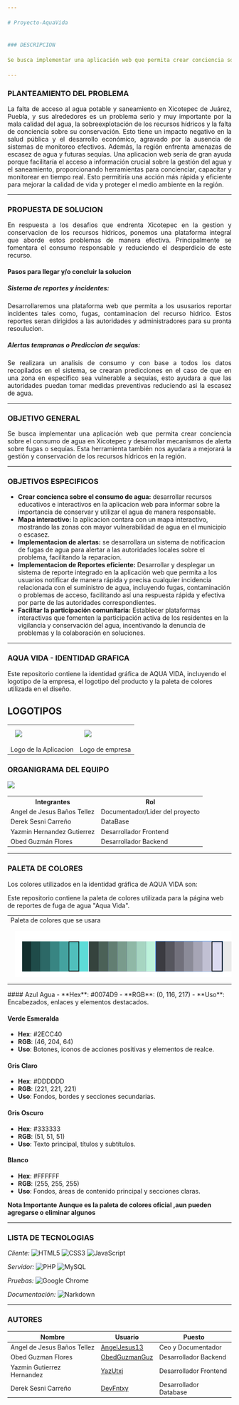 ```yaml
---

# Proyecto-AquaVida


### DESCRIPCION

Se busca implementar una aplicación web que permita crear conciencia sobre el consumo de agua en Xicotepec y desarrollar mecanismos de alerta sobre fugas o sequías. Esta herramienta también nos ayudara a mejorará la gestión y conservación de los recursos hídricos en la región.

---
```


### PLANTEAMIENTO DEL PROBLEMA

<p align="justify">La falta de acceso al agua potable y saneamiento en Xicotepec de Juárez, Puebla, y sus alrededores es un problema serio y muy importante por la mala calidad del agua, la sobreexplotación de los recursos hídricos y la falta de conciencia sobre su conservación. Esto tiene un impacto negativo en la salud pública y el desarrollo económico, agravado por la ausencia de sistemas de monitoreo efectivos. Además, la región enfrenta amenazas de escasez de agua y futuras sequías. Una aplicacion web sería de gran ayuda porque facilitaría el acceso a información crucial sobre la gestión del agua y el saneamiento, proporcionando herramientas para concienciar, capacitar y monitorear en tiempo real. Esto permitiría una acción más rápida y eficiente para mejorar la calidad de vida y proteger el medio ambiente en la región.</p>

---

### PROPUESTA DE SOLUCION
<p align="justify">En respuesta a los desafios que endrenta Xicotepec en la gestion y conservacion de los recursos hidricos, ponemos una plataforma integral que aborde estos problemas de manera efectiva. Principalmente se fomentara el consumo responsable y reduciendo el desperdicio de este recurso. </p>


#### Pasos para llegar y/o concluir la solucion

##### Sistema de reportes y incidentes: 
<p align="justify">Desarrollaremos una plataforma web que permita a los ususarios reportar incidentes tales como, fugas, contaminacion del recurso hidrico. Estos reportes seran dirigidos a las autoridades y administradores para su pronta resoulucion. </p>

##### Alertas tempranas o Prediccion de sequias:
<p align="justify">Se realizara un analisis de consumo y con base a todos los datos recopilados en el sistema, se crearan predicciones en el caso de que en una zona en especifico sea vulnerable a sequias, esto ayudara a que las autoridades puedan tomar medidas preventivas reduciendo asi la escasez de agua. </p>

---

### OBJETIVO GENERAL

<p align="justify">Se busca implementar una aplicación web que permita crear conciencia sobre el consumo de agua en Xicotepec y desarrollar mecanismos de alerta sobre fugas o sequías. Esta herramienta también nos ayudara a mejorará la gestión y conservación de los recursos hídricos en la región.</p>


---

### OBJETIVOS ESPECIFICOS

- **Crear concienca sobre el consumo de agua:** desarrollar recursos educativos e interactivos en la aplicacion web para informar sobre la importancia de conservar y utilizar el agua de manera responsable.
- **Mapa interactivo:** la aplicacion contara con un mapa interactivo, mostrando las zonas con mayor vulnerabilidad de agua en el municipio o escasez.
- **Implementacion de alertas:**  se desarrollara un sistema de notificacion de fugas de agua para alertar a las autoridades locales sobre el problema, facilitando la reparacion.
- **Implementacion de Reportes eficiente:**  Desarrollar y desplegar un sistema de reporte integrado en la aplicación web que permita a los usuarios notificar de manera rápida y precisa cualquier incidencia relacionada con el suministro de agua, incluyendo fugas, contaminación o problemas de acceso, facilitando así una respuesta rápida y efectiva por parte de las autoridades correspondientes.
- **Facilitar la participación comunitaria:** Establecer plataformas interactivas que fomenten la participación activa de los residentes en la vigilancia y conservación del agua, incentivando la denuncia de problemas y la colaboración en soluciones.

---

### AQUA VIDA - IDENTIDAD GRAFICA
Este repositorio contiene la identidad gráfica de AQUA VIDA, incluyendo el logotipo de la empresa, el logotipo del producto y la paleta de colores utilizada en el diseño.

## LOGOTIPOS

<table>
  <tr>
    <td><img src="https://github.com/DevFntxy/Proyecto-AquaVida/blob/main/Logo1.jpg" width="100%" style="padding: 10px;" /></td>
    <td><img src="https://github.com/DevFntxy/Proyecto-AquaVida/blob/main/logo2.jpg" width="100%" style="padding: 10px;" /></td>
   
  </tr>
  <td>Logo de la Aplicacion</td>
   <td>Logo de empresa</td>
</table>

### ORGANIGRAMA DEL EQUIPO
  
![](https://raw.githubusercontent.com/DevFntxy/Proyecto-AquaVida/dfc8b0bd908ad2744f2983809c40b00a77d3edc4/Organigrama%20Roles.png)

<table>
        <tr>
            <th>Integrantes</th>
            <th>Rol</th>
        </tr>
        <tr>
            <td>Angel de Jesus Baños Tellez</td>
            <td>Documentador/Lider del proyecto</td>
        </tr>
        <tr>
            <td>Derek Sesni Carreño</td>
            <td>DataBase</td>
        </tr>
        <tr>
            <td>Yazmin Hernandez Gutierrez</td>
            <td>Desarrollador Frontend</td>
        </tr>
        <tr>
            <td>Obed Guzmán Flores</td>
            <td>Desarrollador Backend</td>
        </tr>
    </table>


---

### PALETA DE COLORES

Los colores utilizados en la identidad gráfica de AQUA VIDA son:


Este repositorio contiene la paleta de colores utilizada para la página web de reportes de fuga de agua "Aqua Vida".

<table>
   <td>Paleta de colores que se usara</td>
  <tr>
    <td><img src="Captura de pantalla 2024-07-24 142711.png" width="100%" style="padding: 10px;" /></td>
  </tr>
  


 
</table>
#### Azul Agua
- **Hex**: #0074D9
- **RGB**: (0, 116, 217)
- **Uso**: Encabezados, enlaces y elementos destacados.

#### Verde Esmeralda
- **Hex**: #2ECC40
- **RGB**: (46, 204, 64)
- **Uso**: Botones, iconos de acciones positivas y elementos de realce.

#### Gris Claro
- **Hex**: #DDDDDD
- **RGB**: (221, 221, 221)
- **Uso**: Fondos, bordes y secciones secundarias.

#### Gris Oscuro
- **Hex**: #333333
- **RGB**: (51, 51, 51)
- **Uso**: Texto principal, títulos y subtítulos.

#### Blanco
- **Hex**: #FFFFFF
- **RGB**: (255, 255, 255)
- **Uso**: Fondos, áreas de contenido principal y secciones claras.

  
**Nota Importante** **Aunque es la paleta de colores oficial ,aun pueden agregarse o eliminar algunos**

---

### LISTA DE TECNOLOGIAS

<p align = "justify">

*Cliente:*
![HTML5](https://img.shields.io/badge/HTML5-E34F26?style=for-the-badge&logo=html5&logoColor=white)
![CSS3](https://img.shields.io/badge/CSS3-1572B6?style=for-the-badge&logo=css3&logoColor=white)
![JavaScript](https://img.shields.io/badge/JavaScript-F7DF1E?style=for-the-badge&logo=javascript&logoColor=black)

*Servidor:*
![PHP](https://img.shields.io/badge/PHP-777BB4?style=for-the-badge&logo=php&logoColor=white)
![MySQL](https://img.shields.io/badge/MySQL-4479A1?style=for-the-badge&logo=mysql&logoColor=white)

*Pruebas:*
![Google Chrome](https://img.shields.io/badge/Google_Chrome-4285F4?style=for-the-badge&logo=google-chrome&logoColor=white)

*Documentación:*
![Narkdown](https://img.shields.io/badge/Made%20with-Narkdown-1f425f.svg)

</p>

---

### AUTORES

| Nombre                        | Usuario             | Puesto |
|-------------------------------|---------------------|--------|
| Angel de Jesus Baños Tellez   | [AngelJesus13](https://github.com/ObedGuzmanGuz)        | Ceo y Documentador       |
| Obed Guzman Flores            | [ObedGuzmanGuz](https://github.com/ObedGuzmanGuz)       |   Desarrollador Backend     |
| Yazmin Gutierrez Hernandez    | [YazUtxj](https://github.com/YazUtxj)             |  Desarrollador Frontend      |
| Derek Sesni Carreño           | [DevFntxy](https://github.com/DevFntxy)            | Desarrollador Database       |

  

